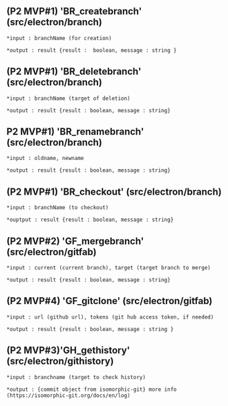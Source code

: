## (P2 MVP#1) 'BR_createbranch' (src/electron/branch)

```
*input : branchName (for creation)

*output : result {result :  boolean, message : string }
```

## (P2 MVP#1) 'BR_deletebranch' (src/electron/branch)

```
*input : branchName (target of deletion)

*output : result {result : boolean, message : string}
```

## P2 MVP#1) 'BR_renamebranch' (src/electron/branch)

```
*input : oldname, newname

*output : result {result : boolean, message : string}
```

## (P2 MVP#1) 'BR_checkout' (src/electron/branch)

```
*input : branchName (to checkout)

*ouptput : result {result : boolean, message : string}
```



## (P2 MVP#2) 'GF_mergebranch' (src/electron/gitfab)

```
*input : current (current branch), target (target branch to merge)

*output : result {result : boolean, message : string}
```


## (P2 MVP#4) 'GF_gitclone' (src/electron/gitfab)

```
*input : url (github url), tokens (git hub access token, if needed)

*output : result {result : boolean, message : string }
```


## (P2 MVP#3)'GH_gethistory' (src/electron/githistory)

```
*input : branchname (target to check history)

*output : {commit object from isomorphic-git} more info (https://isomorphic-git.org/docs/en/log)
```
